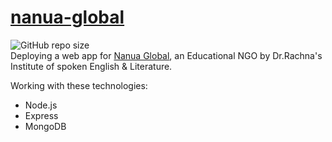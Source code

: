 # [nanua-global](http://www.nanuaglobal.com/)
![GitHub repo size](https://img.shields.io/github/repo-size/akaashnidhiss/nanua-global?color=green&logo=Python&logoColor=white)
<br>
Deploying a web app for [Nanua Global](https://nanua-global.herokuapp.com), an Educational NGO by Dr.Rachna's Institute of spoken English &amp; Literature.

Working with these technologies:
- Node.js
- Express
- MongoDB


